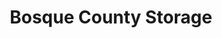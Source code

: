 ---
title: "Bosque County Storage"
url: /clifton/bosque-county-storage-north-avenue-h/
shop: Mieten
---